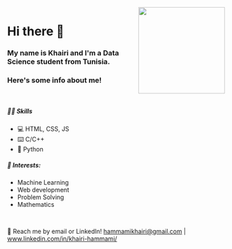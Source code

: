 <img align='right' src='https://user-images.githubusercontent.com/5713670/87202985-820dcb80-c2b6-11ea-9f56-7ec461c497c3.gif' width='200'>
                                                                                                                                  

# Hi there 👋
### My name is Khairi and I'm a Data Science student from Tunisia.
### Here's some info about me!

<br>

##### 👨‍💻 Skills
* 💻 HTML, CSS, JS
* ⌨️ C/C++
* 🐍 Python

##### 🌱 Interests:
* Machine Learning
* Web development
* Problem Solving
* Mathematics
<br>

💬 Reach me by email or LinkedIn!  hammamikhairi@gmail.com | www.linkedin.com/in/khairi-hammami/


<!--
Hiiiiiiiiiiiiiiiiiiiiiiiii :)
-->
